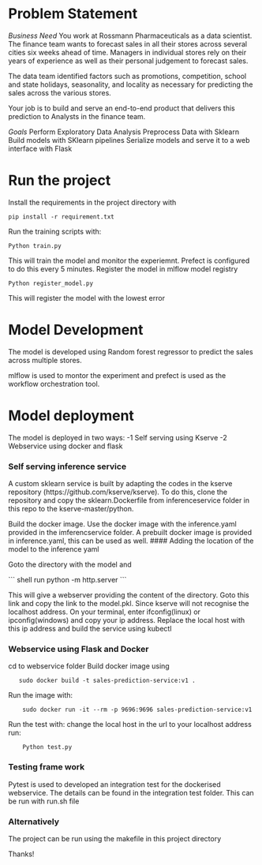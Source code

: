 
# Problem Statement
*Business Need*
You work at Rossmann Pharmaceuticals as a data scientist. The finance team wants to forecast sales in all their stores across several cities six weeks ahead of time. Managers in individual stores rely on their years of experience as well as their personal judgement to forecast sales.

The data team identified factors such as promotions, competition, school and state holidays, seasonality, and locality as necessary for predicting the sales across the various stores.

Your job is to build and serve an end-to-end product that delivers this prediction to Analysts in the finance team.

*Goals*
Perform Exploratory Data Analysis
Preprocess Data with Sklearn
Build models with SKlearn pipelines
Serialize models and serve it to a web interface with Flask

# Run the project
Install the requirements in the project directory with 

``` shell
pip install -r requirement.txt
```
Run the training scripts with:
``` shell
Python train.py
```
This will train the model and monitor the experiemnt. Prefect is configured to do this every 5 minutes. 
Register the model in mlflow model registry
``` shell
Python register_model.py
```
This will register the model with the lowest error

# Model Development
The model is developed using Random forest regressor to predict the sales across multiple stores. 

mlflow is used to montor the experiment and prefect is used as the workflow orchestration tool.





# Model deployment

The model is deployed in two ways:
 -1 Self serving using Kserve
 -2 Webservice using docker and flask

 ### Self serving inference service
<p>A custom sklearn service is built by adapting the codes in the kserve repository (https://github.com/kserve/kserve). To do this, clone the repository and copy the sklearn.Dockerfile from inferenceservice folder in this repo to the kserve-master/python.</p>
<p>Build the docker image. Use the docker image with the inference.yaml provided in the imferencservice folder. A prebuilt docker image is provided in inference.yaml, this can be used as well. 
 #### Adding the location of the model to the inference yaml
 <p>Goto the directory with the model and </p>
 ``` shell
  run python -m http.server
  ```
 <p>This will give a webserver providing the content of the directory. Goto this link and copy the link to the model.pkl. Since kserve will not recognise the localhost address. On your terminal, enter ifconfig(linux) or ipconfig(windows) and copy your ip address. Replace the local host with this ip address and build the service using kubectl </p>
 
 ### Webservice using Flask and Docker
 cd to webservice folder
 Build docker image using
 ``` shell
    sudo docker build -t sales-prediction-service:v1 .
 ```
Run the image with:
``` shell
    sudo docker run -it --rm -p 9696:9696 sales-prediction-service:v1
```
    
Run the test with:
change the local host in the url to your localhost address
    run:
``` shell
    Python test.py
```
### Testing frame work
<p> Pytest is used to developed an integration test for the dockerised webservice. The details can be found in the integration test folder. This can be run with run.sh file</p>

### Alternatively
The project can be run using the makefile in this project directory

Thanks!
